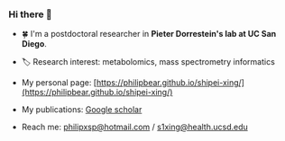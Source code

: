 ### Hi there 👋

- :four_leaf_clover:  I'm a postdoctoral researcher in **Pieter Dorrestein's lab at UC San Diego**.

- :label:  Research interest: metabolomics, mass spectrometry informatics

- My personal page: [https://philipbear.github.io/shipei-xing/](https://philipbear.github.io/shipei-xing/)

- My publications: [Google scholar](https://scholar.google.ca/citations?user=en0zumcAAAAJ&hl=en)

- Reach me: philipxsp@hotmail.com  /  s1xing@health.ucsd.edu

<!--


- My homepage: [shipeixing.com](https://shipeixing.com)


:cn:
- 🔭 I’m currently working on ...
- 🌱 I’m currently learning ...
- 👯 I’m looking to collaborate on ...
- 🤔 I’m looking for help with ...
- 💬 Ask me about ...
- 📫 How to reach me: ...
- 😄 Pronouns: ...
- ⚡ Fun fact: ...
-->
